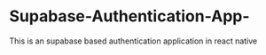 # Supabase-Authentication-App-
 This is an supabase based authentication application in react native
